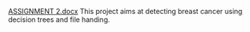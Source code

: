 [ASSIGNMENT 2.docx](https://github.com/mishrashubhangi/Basic_ML_Project/files/7491746/ASSIGNMENT.2.docx)
This project aims at detecting breast cancer using decision trees and file handing.
